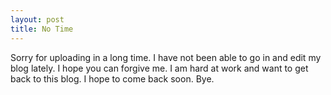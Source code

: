 ```yaml
---
layout: post
title: No Time
---
```


Sorry for uploading in a long time. I have not been able to go in and edit my blog lately. I hope you can forgive me. I am hard at work and want to get back to this blog. I hope to come back soon. Bye. 
